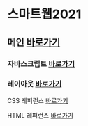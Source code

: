 # 스마트웹2021

## 메인 <a href="https://akside111.github.io/dothome21/">바로가기</a>

### 자바스크립트 <a href="https://akside111.github.io/dothome21/javascript/javascript100.html">바로가기</a>
### 레이아웃 <a href="https://akside111.github.io/dothome21/layout/index.html">바로가기</a>

CSS 레퍼런스 <a href="https://akside111.github.io/dothome21/refer-css/index.html">바로가기</a>

HTML 레퍼런스 <a href="https://akside111.github.io/dothome21/refer-html/index.html">바로가기</a>
